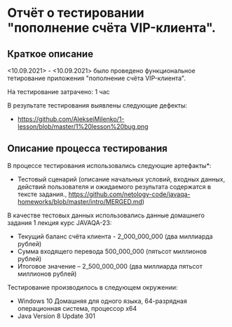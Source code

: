 # Отчёт о тестировании "пополнение счёта VIP-клиента".

## Краткое описание

<10.09.2021> - <10.09.2021> было проведено функциональное тетирование приложения "пополнение счёта VIP-клиента".

На тестирование затрачено: 1 час

В результате тестирования выявлены следующие дефекты:
* https://github.com/AlekseiMilenko/1-lesson/blob/master/1%20lesson%20bug.png

## Описание процесса тестирования

В процессе тестирования использовались следующие артефакты*:
* Тестовый сценарий (описание начальных условий, входных данных, действий пользователя и ожидаемого результата содержатся в тексте задания., 
https://github.com/netology-code/javaqa-homeworks/blob/master/intro/MERGED.md)


В качестве тестовых данных использовались данные домашнего задания 1 лекция  курс JAVAQA-23:
* Текущий баланс счёта клиента - 2_000_000_000 (два миллиарда рублей)
* Сумма входящего перевода 500_000_000 (пятьсот миллионов рублей)
* Итоговое значение – 2_500_000_000 (два миллиарда пятьсот миллионов рублей)

Тестирование производилось в следующем окружении:
* Windows 10 Домашняя для одного языка, 64-разрядная операционная система, процессор x64
* Java Version 8 Update 301

